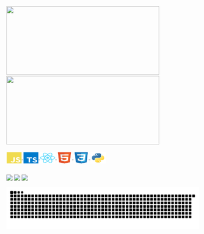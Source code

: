 
<div> 
  <a href="https://github.com/Amandacrstna">
  <img height="180em" width="400em" src="https://github-readme-stats.vercel.app/api?username=Amandacrstna&show_icons=true&theme=gruvbox&include_all_commits=true&count_private=true"/>
    <img height="180em" width="400em" src="https://github-readme-stats.vercel.app/api/top-langs/?username=Amandacrstna&layout=compact&langs_count=7&theme=gruvbox"/>
  
   </div>
  
  <div>
    <style="display: inline_block"><br>
  <img align="center" alt="Rafa-Js" height="30" width="40" src="https://raw.githubusercontent.com/devicons/devicon/master/icons/javascript/javascript-plain.svg">
  <img align="center" alt="Rafa-Ts" height="30" width="40" src="https://raw.githubusercontent.com/devicons/devicon/master/icons/typescript/typescript-plain.svg">
  <img align="center" alt="Rafa-React" height="30" width="40" src="https://raw.githubusercontent.com/devicons/devicon/master/icons/react/react-original.svg">
  <img align="center" alt="Rafa-HTML" height="30" width="40" src="https://raw.githubusercontent.com/devicons/devicon/master/icons/html5/html5-original.svg">
  <img align="center" alt="Rafa-CSS" height="30" width="40" src="https://raw.githubusercontent.com/devicons/devicon/master/icons/css3/css3-original.svg">
  <img align="center" alt="Rafa-Python" height="30" width="40" src="https://raw.githubusercontent.com/devicons/devicon/master/icons/python/python-original.svg">
</div>
  
  ##
  
  <div> 
  <a href="https://instagram.com/amandacrstnac" target="_blank"><img src="https://img.shields.io/badge/-Instagram-%23E4405F?style=for-the-badge&logo=instagram&logoColor=white" target="_blank"></a>
 	<a href="https://www.twitch.tv/amandices" target="_blank"><img src="https://img.shields.io/badge/Twitch-9146FF?style=for-the-badge&logo=twitch&logoColor=white" target="_blank"></a>
  <a href="https://www.linkedin.com/in/amanda-cristina-23127b169/" target="_blank"><img src="https://img.shields.io/badge/-LinkedIn-%230077B5?style=for-the-badge&logo=linkedin&logoColor=white" target="_blank"></a>
  </div>
  
   ![Snake animation](https://github.com/AmandaCrstna/AmandaCrstna/blob/output/github-contribution-grid-snake.svg)
  
  

